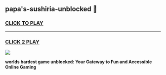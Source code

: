
## papa's-sushiria-unblocked 👋
<h3>
<a href="https://premium.freeplayer.one?title=papa's-sushiria-unblocked&ref=14F">CLICK TO PLAY</a></h3>
<hr>

<h3>
<a href="https://premium.freeplayer.one?title=papa's-sushiria-unblocked&ref=14F">CLICK 2 PLAY</a>
  
</h3>

<a href="https://premium.freeplayer.one?title=papa's-sushiria-unblocked&ref=12F/"><img src="https://clearcache.store/games.png"></a>


**worlds hardest game unblocked: Your Gateway to Fun and Accessible Online Gaming**
